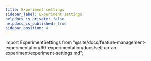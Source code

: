 ```yaml
---
title: Experiment settings
sidebar_label: Experiment settings
helpdocs_is_private: false
helpdocs_is_published: true
sidebar_position: 4
---
```


import ExperimentSettings from "@site/docs/feature-management-experimentation/60-experimentation/docs/set-up-an-experiment/experiment-settings.md";

<ExperimentSettings />